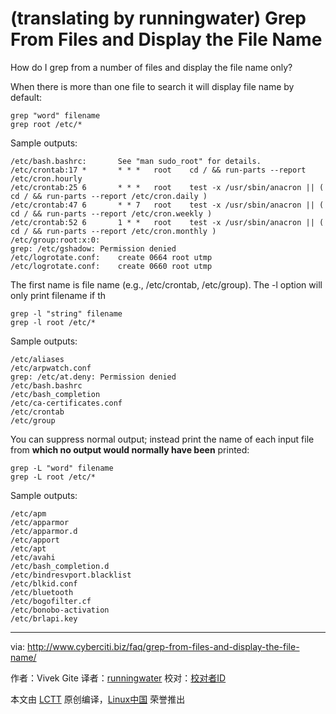(translating by runningwater)
Grep From Files and Display the File Name
================================================================================
How do I grep from a number of files and display the file name only?

When there is more than one file to search it will display file name by default:

    grep "word" filename
    grep root /etc/*

Sample outputs:

    /etc/bash.bashrc:       See "man sudo_root" for details.
    /etc/crontab:17 *       * * *   root    cd / && run-parts --report /etc/cron.hourly
    /etc/crontab:25 6       * * *   root    test -x /usr/sbin/anacron || ( cd / && run-parts --report /etc/cron.daily )
    /etc/crontab:47 6       * * 7   root    test -x /usr/sbin/anacron || ( cd / && run-parts --report /etc/cron.weekly )
    /etc/crontab:52 6       1 * *   root    test -x /usr/sbin/anacron || ( cd / && run-parts --report /etc/cron.monthly )
    /etc/group:root:x:0:
    grep: /etc/gshadow: Permission denied
    /etc/logrotate.conf:    create 0664 root utmp
    /etc/logrotate.conf:    create 0660 root utmp

The first name is file name (e.g., /etc/crontab, /etc/group). The -l option will only print filename if th

    grep -l "string" filename
    grep -l root /etc/*

Sample outputs:

    /etc/aliases
    /etc/arpwatch.conf
    grep: /etc/at.deny: Permission denied
    /etc/bash.bashrc
    /etc/bash_completion
    /etc/ca-certificates.conf
    /etc/crontab
    /etc/group

You can suppress normal output; instead print the name of each input file from **which no output would normally have been** printed:

    grep -L "word" filename
    grep -L root /etc/*

Sample outputs:

    /etc/apm
    /etc/apparmor
    /etc/apparmor.d
    /etc/apport
    /etc/apt
    /etc/avahi
    /etc/bash_completion.d
    /etc/bindresvport.blacklist
    /etc/blkid.conf
    /etc/bluetooth
    /etc/bogofilter.cf
    /etc/bonobo-activation
    /etc/brlapi.key

--------------------------------------------------------------------------------

via: http://www.cyberciti.biz/faq/grep-from-files-and-display-the-file-name/

作者：Vivek Gite
译者：[runningwater](https://github.com/runningwater)
校对：[校对者ID](https://github.com/校对者ID)

本文由 [LCTT](https://github.com/LCTT/TranslateProject) 原创编译，[Linux中国](https://linux.cn/) 荣誉推出